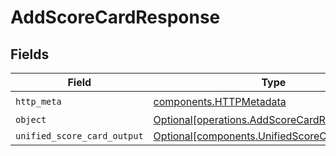 # AddScoreCardResponse


## Fields

| Field                                                                                                | Type                                                                                                 | Required                                                                                             | Description                                                                                          |
| ---------------------------------------------------------------------------------------------------- | ---------------------------------------------------------------------------------------------------- | ---------------------------------------------------------------------------------------------------- | ---------------------------------------------------------------------------------------------------- |
| `http_meta`                                                                                          | [components.HTTPMetadata](../../models/components/httpmetadata.md)                                   | :heavy_check_mark:                                                                                   | N/A                                                                                                  |
| `object`                                                                                             | [Optional[operations.AddScoreCardResponseBody]](../../models/operations/addscorecardresponsebody.md) | :heavy_minus_sign:                                                                                   | N/A                                                                                                  |
| `unified_score_card_output`                                                                          | [Optional[components.UnifiedScoreCardOutput]](../../models/components/unifiedscorecardoutput.md)     | :heavy_minus_sign:                                                                                   | N/A                                                                                                  |
